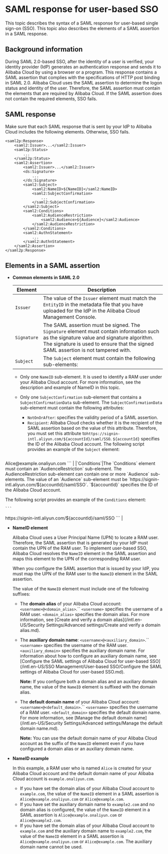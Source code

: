 # SAML response for user-based SSO

This topic describes the syntax of a SAML response for user-based single sign-on \(SSO\). This topic also describes the elements of a SAML assertion in a SAML response.

## Background information

During SAML 2.0-based SSO, after the identity of a user is verified, your identity provider \(IdP\) generates an authentication response and sends it to Alibaba Cloud by using a browser or a program. This response contains a SAML assertion that complies with the specifications of HTTP post binding in SAML 2.0. Alibaba Cloud uses the SAML assertion to determine the logon status and identity of the user. Therefore, the SAML assertion must contain the elements that are required by Alibaba Cloud. If the SAML assertion does not contain the required elements, SSO fails.

## SAML response

Make sure that each SAML response that is sent by your IdP to Alibaba Cloud includes the following elements. Otherwise, SSO fails.

```
<saml2p:Response>
    <saml2:Issuer>...</saml2:Issuer>
    <saml2p:Status>
        ...
    </saml2p:Status>
    <saml2:Assertion>
        <saml2:Issuer>...</saml2:Issuer>
        <ds:Signature>
            ...
        </ds:Signature>
        <saml2:Subject>
            <saml2:NameID>${NameID}</saml2:NameID>
            <saml2:SubjectConfirmation>
                ...
            </saml2:SubjectConfirmation>
        </saml2:Subject>
        <saml2:Conditions>
            <saml2:AudienceRestriction>
                <saml2:Audience>${Audience}</saml2:Audience>
            </saml2:AudienceRestriction>
        </saml2:Conditions>
        <saml2:AuthnStatement>
            ...
        </saml2:AuthnStatement>
    </saml2:Assertion>
</saml2p:Response>
```

## Elements in a SAML assertion

-   **Common elements in SAML 2.0**

    |Element|Description|
    |-------|-----------|
    |`Issuer`|The value of the `Issuer` element must match the `EntityID` in the metadata file that you have uploaded for the IdP in the Alibaba Cloud Management Console.|
    |`Signature`|The SAML assertion must be signed. The `Signature` element must contain information such as the signature value and signature algorithm. The signature is used to ensure that the signed SAML assertion is not tampered with.|
    |`Subject`|The `Subject` element must contain the following sub-elements:

    -   Only one `NameID` sub-element. It is used to identify a RAM user under your Alibaba Cloud account. For more information, see the description and example of NameID in this topic.
    -   Only one `SubjectConfirmation` sub-element that contains a `SubjectConfirmationData` sub-element. The `SubjectConfirmationData` sub-element must contain the following attributes:

        -   `NotOnOrAfter`: specifies the validity period of a SAML assertion.
        -   `Recipient`: Alibaba Cloud checks whether it is the recipient of the SAML assertion based on the value of this attribute. Therefore, you must set this attribute to`https://signin-intl.aliyun.com/${accountId}/saml/SSO`. `${accountId}` specifies the ID of the Alibaba Cloud account.
The following script provides an example of the `Subject` element:

        ```
<Subject>
  <NameID Format="urn:oasis:names:tc:SAML:2.0:nameid-format:persistent">Alice@example.onaliyun.com</NameID>        
  <SubjectConfirmation Method="urn:oasis:names:tc:SAML:2.0:cm:bearer">   
    <SubjectConfirmationData NotOnOrAfter="2019-01-01T00:01:00.000Z" Recipient="https://signin-intl.aliyun.com/${accountId}/saml/SSO"/>    
  </SubjectConfirmation>
</Subject>
        ``` |
    |`Conditions`|The `Conditions` element must contain an `AudienceRestriction` sub-element. The AudienceRestriction sub-element can contain one or more `Audience` sub-elements. The value of an `Audience` sub-element must be `https://signin-intl.aliyun.com/${accountId}/saml/SSO`. `${accountId}` specifies the ID of the Alibaba Cloud account.

The following script provides an example of the `Conditions` element:

    ```
<Conditions>
  <AudienceRestriction>
    <Audience>https://signin-intl.aliyun.com/${accountId}/saml/SSO</Audience>
  </AudienceRestriction>
</Conditions>           
    ``` |

-   **NameID element**

    Alibaba Cloud uses a User Principal Name \(UPN\) to locate a RAM user. Therefore, the SAML assertion that is generated by your IdP must contain the UPN of the RAM user. To implement user-based SSO, Alibaba Cloud resolves the `NameID` element in the SAML assertion and maps this element to the UPN of the corresponding RAM user.

    When you configure the SAML assertion that is issued by your IdP, you must map the UPN of the RAM user to the `NameID` element in the SAML assertion.

    The value of the `NameID` element must include one of the following suffixes:

    -   The **domain alias** of your Alibaba Cloud account: `<username>@<domain_alias>`.`` `<username>` specifies the username of a RAM user. `<domain_alias>` specifies the domain alias. For more information, see [Create and verify a domain alias](/intl.en-US/Security Settings/Advanced settings/Create and verify a domain alias.md).
    -   The **auxiliary domain name**: `<username>@<auxiliary_domain>`.`` `<username>` specifies the username of the RAM user. `<auxiliary_domain>` specifies the auxiliary domain name. For information about how to configure an auxiliary domain name, see [Configure the SAML settings of Alibaba Cloud for user-based SSO](/intl.en-US/SSO Management/User-based SSO/Configure the SAML settings of Alibaba Cloud for user-based SSO.md).

        **Note:** If you configure both a domain alias and an auxiliary domain name, the value of the `NameID` element is suffixed with the domain alias.

    -   The **default domain name** of your Alibaba Cloud account: `<username>@<default_domain>`.`` `<username>` specifies the username of a RAM user. `<default_domain>` specifies the default domain name. For more information, see [Manage the default domain name](/intl.en-US/Security Settings/Advanced settings/Manage the default domain name.md).

        **Note:** You can use the default domain name of your Alibaba Cloud account as the suffix of the `NameID` element even if you have configured a domain alias or an auxiliary domain name.

-   **NameID example**

    In this example, a RAM user who is named `Alice` is created for your Alibaba Cloud account and the default domain name of your Alibaba Cloud account is `example.onaliyun.com`.

    -   If you have set the domain alias of your Alibaba Cloud account to `example.com`, the value of the `NameID` element in a SAML assertion is `Alice@example.onaliyun.com` or `Alice@example.com`.
    -   If you have set the auxiliary domain name to `example2.com` and no domain alias is configured, the value of the `NameID` element in a SAML assertion is `Alice@example.onaliyun.com` or `Alice@example2.com`.
    -   If you have set the domain alias of your Alibaba Cloud account to `example.com` and the auxiliary domain name to `example2.com`, the value of the `NameID` element in a SAML assertion is `Alice@example.onaliyun.com` or `Alice@example.com`. The auxiliary domain name cannot be used.

